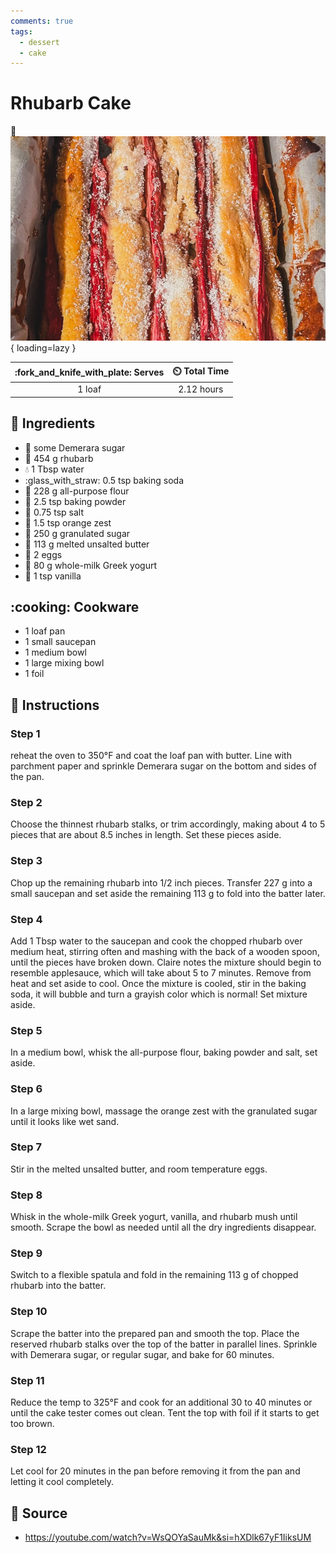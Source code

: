 ```yaml
---
comments: true
tags:
  - dessert
  - cake
---
```

# Rhubarb Cake

:chopsticks: ![Rhubarb Cake][1]{ loading=lazy }

| :fork_and_knife_with_plate: Serves | :timer_clock: Total Time |
|:----------------------------------:|:-----------------------: |
| 1 loaf | 2.12 hours |

## :salt: Ingredients

- :candy: some Demerara sugar
- :chopsticks: 454 g rhubarb
- :droplet: 1 Tbsp water
- :glass_with_straw: 0.5 tsp baking soda
- :ear_of_rice: 228 g all-purpose flour
- :dash: 2.5 tsp baking powder
- :salt: 0.75 tsp salt
- :tangerine: 1.5 tsp orange zest
- :candy: 250 g granulated sugar
- :butter: 113 g melted unsalted butter
- :egg: 2 eggs
- :rice: 80 g whole-milk Greek yogurt
- :icecream: 1 tsp vanilla

## :cooking: Cookware

- 1 loaf pan
- 1 small saucepan
- 1 medium bowl
- 1 large mixing bowl
- 1 foil

## :pencil: Instructions

### Step 1

reheat the oven to 350°F and coat the loaf pan with butter. Line with parchment paper and sprinkle Demerara sugar on
the bottom and sides of the pan.

### Step 2

Choose the thinnest rhubarb stalks, or trim accordingly, making about 4 to 5 pieces that are about 8.5 inches in length.
Set these pieces aside.

### Step 3

Chop up the remaining rhubarb into 1/2 inch pieces. Transfer 227 g into a small saucepan and set aside the remaining 113
g to fold into the batter later.

### Step 4

Add 1 Tbsp water to the saucepan and cook the chopped rhubarb over medium heat, stirring often and mashing with the back
of a wooden spoon, until the pieces have broken down. Claire notes the mixture should begin to resemble applesauce,
which will take about 5 to 7 minutes. Remove from heat and set aside to cool. Once the mixture is cooled, stir in the
baking soda, it will bubble and turn a grayish color which is normal! Set mixture aside.

### Step 5

In a medium bowl, whisk the all-purpose flour, baking powder and salt, set aside.

### Step 6

In a large mixing bowl, massage the orange zest with the granulated sugar until it looks like wet sand.

### Step 7

Stir in the melted unsalted butter, and room temperature eggs.

### Step 8

Whisk in the whole-milk Greek yogurt, vanilla, and rhubarb mush until smooth. Scrape the bowl as needed until all the
dry ingredients disappear.

### Step 9

Switch to a flexible spatula and fold in the remaining 113 g of chopped rhubarb into the batter.

### Step 10

Scrape the batter into the prepared pan and smooth the top. Place the reserved rhubarb stalks over the top of the batter
in parallel lines. Sprinkle with Demerara sugar, or regular sugar, and bake for 60 minutes.

### Step 11

Reduce the temp to 325°F and cook for an additional 30 to 40 minutes or until the cake tester comes out clean. Tent the
top with foil if it starts to get too brown.

### Step 12

Let cool for 20 minutes in the pan before removing it from the pan and letting it cool completely.

## :link: Source

- <https://youtube.com/watch?v=WsQOYaSauMk&si=hXDlk67yF1IiksUM>

[1]: <../../assets/images/rhubarb-cake.jpg>
